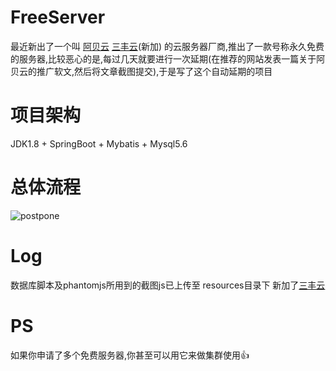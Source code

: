 # FreeServer
最近新出了一个叫 [阿贝云](http://www.abeiyun.com/free/)  [三丰云](https://www.sanfengyun.com/)(新加) 的云服务器厂商,推出了一款号称永久免费的服务器,比较恶心的是,每过几天就要进行一次延期(在推荐的网站发表一篇关于阿贝云的推广软文,然后将文章截图提交),于是写了这个自动延期的项目
# 项目架构
JDK1.8 + SpringBoot + Mybatis + Mysql5.6
# 总体流程
![postpone](https://github.com/Demo-Liu/MyPicture/raw/master/FreeServer%E5%BB%B6%E6%9C%9F%E8%AE%A4%E8%AF%81.png)

# Log
数据库脚本及phantomjs所用到的截图js已上传至 resources目录下
新加了[三丰云](https://www.sanfengyun.com/)

# PS
如果你申请了多个免费服务器,你甚至可以用它来做集群使用:+1:
